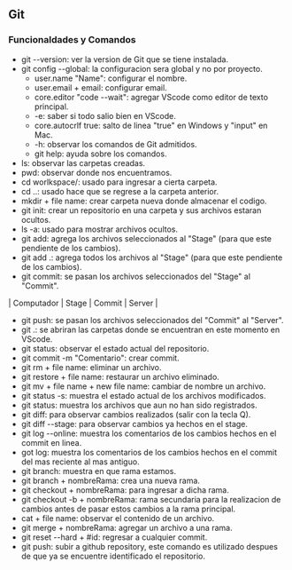 
## Git

### Funcionaldades y Comandos

* git --version: ver la version de Git que se tiene instalada.
* git config --global: la configuracion sera global y no por proyecto.
    * user.name "Name": configurar el nombre.
    * user.email + email: configurar email.
    * core.editor "code --wait": agregar VScode como editor de texto principal.
    * -e: saber si todo salio bien en VScode.
    * core.autocrlf true: salto de linea "true" en Windows y "input" en Mac.
    * -h: observar los comandos de Git admitidos.
    * git help: ayuda sobre los comandos.
* ls: observar las carpetas creadas.
* pwd: observar donde nos encuentramos.
* cd worlkspace/: usado para ingresar a cierta carpeta.
* cd ..: usado hace que se regrese a la carpeta anterior.
* mkdir + file name: crear carpeta nueva donde almacenar el codigo.
* git init: crear un repositorio en una carpeta y sus archivos estaran ocultos.
* ls -a: usado para mostrar archivos ocultos.
* git add: agrega los archivos seleccionados al "Stage" (para que este pendiente de los cambios).
* git add .: agrega todos los archivos al "Stage" (para que este pendiente de los cambios).
* git commit: se pasan los archivos seleccionados del "Stage" al "Commit".

| Computador | Stage | Commit | Server |

* git push: se pasan los archivos seleccionados del "Commit" al "Server".
* git .: se abriran las carpetas donde se encuentran en este momento en VScode.
* git status: observar el estado actual del repositorio.
* git commit -m "Comentario": crear commit.
* git rm + file name: eliminar un archivo.
* git restore + file name: restaurar un archivo eliminado.
* git mv + file name + new file name: cambiar de nombre un archivo.
* git status -s: muestra el estado actual de los archivos modificados.
* git status: muestra los archivos que aun no han sido registrados.
* git diff: para observar cambios realizados (salir con la tecla Q).
* git diff --stage: para observar cambios ya hechos en el stage.
* git log --online: muestra los comentarios de los cambios hechos en el commit en linea.
* got log: muestra los comentarios de los cambios hechos en el commit del mas reciente al mas antiguo.
* git branch: muestra en que rama estamos.
* git branch + nombreRama: crea una nueva rama.
* git checkout + nombreRama: para ingresar a dicha rama.
* git checkout -b + nombreRama: rama secundaria para la realizacion de cambios antes de pasar estos cambios a la rama principal.
* cat + file name: observar el contenido de un archivo.
* git merge + nombreRama: agregar un archivo a una rama.
* git reset --hard + #id: regresar a cualquier commit.
* git push: subir a github repository, este comando es utilizado despues de que ya se encuentre identificado el repositorio.

